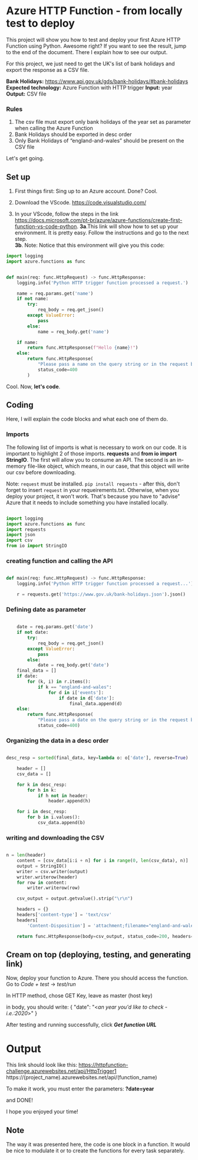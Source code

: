 # Azure HTTP Function - from locally test to deploy

This project will show you how to test and deploy your first Azure HTTP Function using Python. Awesome right?
If you want to see the result, jump to the end of the document. There I explain how to see our output.

For this project, we just need to get the UK's list of bank holidays and export the response as a CSV file.

**Bank Holidays:** https://www.api.gov.uk/gds/bank-holidays/#bank-holidays
**Expected technology:** Azure Function with HTTP trigger
**Input:** year
**Output:** CSV file


### Rules

1. The csv file must export only bank holidays of the year set as parameter when calling the Azure Function
2. Bank Holidays should be exported in desc order
3. Only Bank Holidays of “england-and-wales” should be present on the CSV file

Let's get going. 

## Set up

1. First things first: Sing up to an Azure account. Done? Cool.

2. Download the VScode. <https://code.visualstudio.com/>

3. In your VScode, follow the steps in the link <https://docs.microsoft.com/pt-br/azure/azure-functions/create-first-function-vs-code-python>. 
**3a**.This link will show how to set up your environment. It is pretty easy. Follow the instructions and go to the next step. <br>
**3b**. Note: Notice that this environment will give you this code:
```Python
import logging
import azure.functions as func


def main(req: func.HttpRequest) -> func.HttpResponse:
    logging.info('Python HTTP trigger function processed a request.')

    name = req.params.get('name')
    if not name:
        try:
            req_body = req.get_json()
        except ValueError:
            pass
        else:
            name = req_body.get('name')

    if name:
        return func.HttpResponse(f"Hello {name}!")
    else:
        return func.HttpResponse(
            "Please pass a name on the query string or in the request body",
            status_code=400
        )
```

Cool. Now, **let's code**.

## Coding

Here, I will explain the code blocks and what each one of them do.

### Imports

The following list of imports is what is necessary to work on our code.
It is important to highlight 2 of those imports. **requests** and **from io import StringIO**. The first will allow you to consume an API. The second is an in-memory file-like object, which means, in our case, that this object will write our csv before downloading.

Note: `request` must be installed. `pip install requests` - after this, don't forget to insert `request` in your requeirements.txt.
Otherwise, when you deploy your project, it won't work. That's because you have to "advise" Azure that it needs to include something you have installed locally.

```Python

import logging
import azure.functions as func
import requests
import json
import csv
from io import StringIO

```

### creating function and calling the API

```Python

def main(req: func.HttpRequest) -> func.HttpResponse:
    logging.info('Python HTTP trigger function processed a request...')

    r = requests.get('https://www.gov.uk/bank-holidays.json').json()

```

### Defining date as parameter

```Python

    date = req.params.get('date')
    if not date:
        try:
            req_body = req.get_json()
        except ValueError:
            pass
        else:
            date = req_body.get('date')
    final_data = []
    if date:
        for (k, i) in r.items():
            if k == "england-and-wales":
                for d in i['events']:
                    if date in d['date']:
                        final_data.append(d)
    else:
        return func.HttpResponse(
            "Please pass a date on the query string or in the request body",
            status_code=400)

```
### Organizing the data in a desc order

```python

desc_resp = sorted(final_data, key=lambda o: o['date'], reverse=True)

    header = []
    csv_data = []

    for k in desc_resp:
        for h in k:
            if h not in header:
                header.append(h)

    for i in desc_resp:
        for b in i.values():
            csv_data.append(b)

```

### writing and downloading the CSV

```python 

n = len(header)
    content = [csv_data[i:i + n] for i in range(0, len(csv_data), n)]
    output = StringIO()
    writer = csv.writer(output)
    writer.writerow(header)
    for row in content:
        writer.writerow(row)

    csv_output = output.getvalue().strip("\r\n")

    headers = {}
    headers['content-type'] = 'text/csv'
    headers[
        'Content-Disposition'] = 'attachment;filename="england-and-wales_bank_holidays.csv"'

    return func.HttpResponse(body=csv_output, status_code=200, headers=headers)
```

## Cream on top (deploying, testing, and generating link)

Now, deploy your function to Azure. 
There you should access the function.
Go to *Code + test* -> *test/run*

In HTTP method, chose GET
Key, leave as master (host key)

in body, you should write:
{
  "date": "<*an year you'd like to check - i.e.:2020*>"
}

After testing and running successfully, click ***Get function URL***

# Output

This link should look like this: https://httpfunction-challenge.azurewebsites.net/api/HttpTrigger1
https://(project_name).azurewebsites.net/api/(function_name)

To make it work, you must enter the parameters: **?date=year**

and DONE!

I hope you enjoyed your time!

## Note

The way it was presented here, the code is one block in a function. It would be nice to modulate it or to create the functions for every task separately.


